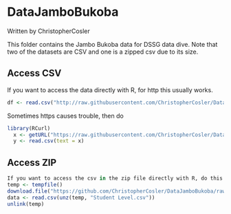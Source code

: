 # DataJamboBukoba
Written by ChristopherCosler

This folder contains the Jambo Bukoba data for DSSG data dive. Note that two of the datasets  are CSV and one is a zipped csv due to its size.

## Access CSV
If you want to access the data directly with R, for http this usually works.

```R
df <- read.csv("http://raw.githubusercontent.com/ChristopherCosler/DataJamboBukoba/master/SchoolLevel.csv")
```

Sometimes https causes trouble, then do

```R
library(RCurl)
  x <- getURL("https://raw.githubusercontent.com/ChristopherCosler/DataJamboBukoba/master/SchoolLevel.csv")
  y <- read.csv(text = x)
```

## Access ZIP
```R
If you want to access the csv in the zip file directly with R, do this.
temp <- tempfile()
download.file("https://github.com/ChristopherCosler/DataJamboBukoba/raw/master/StudentLevel.zip",temp)
data <- read.csv(unz(temp, "Student Level.csv"))
unlink(temp)
```  
